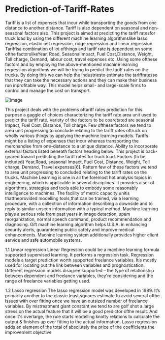 # Prediction-of-Tariff-Rates

Tariff is a list of expenses that incur while transporting the goods from one distance to another distance. Tariff is also
dependent on seasonal and non-seasonal factors also. This project is aimed at predicting the tariff ratesfor truck load by using the
different machine learning algorithmslike lasso regression, elastic net regression, ridge regression and linear regression. Tariffisa
combination of lot ofthings and tariff rate is dependent on some ofthe factorslikeYear, Road, SeasonalImpact, Fuel Cost,Distance,
Weight, Toll charge, Demand, labour cost, travel expenses etc. Using some ofthese factors and by employing the above-mentioned
machine learning regression algorithms we will be trying to predict the tariff rates on the trucks. By doing this we can help the
industriesto estimate the tariffratesso that they can take the necessary actions and they can make their business run inprofitable
way. This model helps small- and large-scale firms to control and manage the cost on transport.

![image](https://qph.fs.quoracdn.net/main-qimg-d81a5c6c13039183e5f5f3bf9981755a)

This project deals with the problems oftariff rates prediction for this purpose a gaggle of choices characterizing the tariff rate
area unit used to predict the tariff rate. Variety of the factors to be coarctated are seasonal Impact, Fuel Cost, Distance, Toll
charge. Few ofthese factors we tend to area unit progressing to conclude relating to the tariff rates oftruck on wholly various
things by applying the machine learning models. Tariffs might be a listing of expenses that incur whereas transporting the
merchandise from one-distance to a unique distance. Ability to incorporate external factors listed beneath factors heading
below. This project is back-geared toward predicting the tariff rates for truck load. Factors (to be included) Year,Road, seasonal
Impact, Fuel Cost, Distance, Weight, Toll charge, Demand, Travel expenses[6]. Pattern few of these factors we tend to area unit
progressing to concluded relating to the tariff rates on the trucks. Machine Learning is one in all the foremost hot analysis
topics in engineering, which is applicable in several disciplines. It provides a set of algorithms, strategies and tools able to
embody some reasonably intelligence to machines. The facility of metric capacity unitis thattheprovided modelling tools,that
can be trained, via a learning procedure, with a collection of information describing a downside and to reply to similar unseen
information with a typical method. Machine learning plays a serious role from past years in image detection, spam
reorganization, normal speech command, product recommendation and diagnosing. Gift machine learning algorithm helps
U.S.A. in enhancing security alerts, guaranteeing public safety and improve medical enhancements. Machine learning system
additionally provides higher client service and safe automobile systems.

1.1 Linear regression
Linear Regression could be a machine learning formula supported supervised learning. It performs a regression task.
Regression models a target prediction worth supported freelance variables. Itis mostly used for locating out the link between
variables and prognostication. Different regression models disagree supported – the type of relationship between dependent
and freelance variables, they're considering and the range of freelance variables getting used.


1.2 Lasso regression
The lasso regression model was developed in 1989. It’s primarily another to the classic least squares estimate to avoid several
ofthe issues with over fitting once we have an outsized number of freelance variables. By mistreatment giant constant,we tend
to are golf shot a large stress on the actual feature that it will be a good predictor ofthe result. And once it's overlarge, the rule
starts modelling knotty relations to calculate the output & finishes up over fitting to the actual information. Lasso regression
adds an element of the total of absolutely the price of the coefficients the improvement objective
